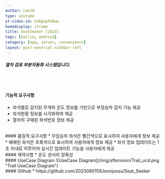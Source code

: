 ```yaml
---
author: LeeJW
type: youtube
yt-video-id: LU8gnpPABww
homedisplay: iframe
title: SeatSeeker [2023]
tags: [kotlin, android]
category: [app, server, convenience]
layout: post-material-sidebar-left
---
```

##### 열차 검표 부분자동화 시스템입니다.
<br><br>
#### 기능적 요구사항
* 좌석별로 감지된 무게와 온도 정보를 기반으로 부정승차 감지 기능 제공
* 좌석현황 정보를 시각화하여 제공
* 열차의 구매된 좌석번호 정보 제공



<br>
#### 품질적 요구사항
* 무임승차 좌석은 빨간색으로 표시하여 사용자에게 정보 제공
* 예매된 좌석은 초록색으로 표시하여 사용자에게 정보 제공
* 좌석 정보 업데이트는 1초 이내로 이루어져 실시간 업데이트 기능을 사용자에게 제공


<br>
#### 제약사항
* 온도 센서의 정확성


<br>
#### UseCase Diagram
![UseCase Diagram](/img/afternoon/Trail_ucd.png "Trail UseCase Diagram")

<br>
#### Github
* https://github.com/2023080159Jeonjunsu/Seat_Seeker 
